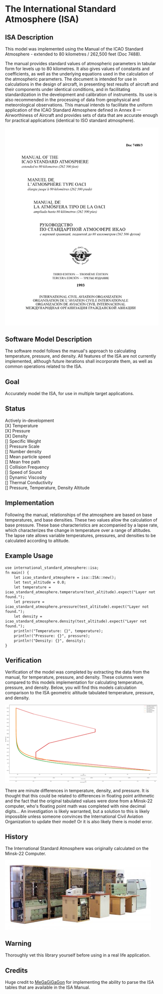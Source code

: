 # The International Standard Atmosphere (ISA)
## ISA Description
This model was implemented using the Manual of the ICAO Standard Atmosphere - extended to 80 kilometres / 262,500 feet (Doc 7488). 

The manual provides standard values of atmospheric parameters in tabular form for levels up to 80 kilometres. It also gives values of constants and coefficients, as well as the underlying equations used in the calculation of the atmospheric parameters. The document is intended for use in calculations in the design of aircraft, in presenting test results of aircraft and their components under identical conditions, and in facilitating standardization in the development and calibration of instruments. Its use is also recommended in the processing of data from geophysical and meteorological observations. This manual intends to facilitate the uniform application of the ICAO Standard Atmosphere defined in Annex 8 — Airworthiness of Aircraft and provides sets of data that are accurate enough for practical applications (identical to ISO standard atmosphere).

[![The Manual](docs/images/icao_doc_7488-3_q_cover_magento__2.webp)](https://store.icao.int/en/manual-of-the-icao-standard-atmosphere-extended-to-80-kilometres-262500-feet-doc-7488)

## Software Model Description
The software model follows the manual's approach to calculating temperature, pressure, and density. All features of the ISA are not currently implemented, although future iterations shall incorporate them, as well as common operations related to the ISA.

## Goal
Accurately model the ISA, for use in multiple target applications.

## Status
Actively in-development\
[X] Temperature\
[X] Pressure\
[X] Density\
[] Specific Weight\
[] Pressure Scale\
[] Number density\
[] Mean particle speed\
[] Mean free path\
[] Collision Frequency\
[] Speed of Sound\
[] Dynamic Viscosity\
[] Thermal Conductivity\
[] Pressure, Temperature, Density Altitude

## Implementation
Following the manual, relationships of the atmosphere are based on base temperatures, and base densities. These two values allow the calculation of base pressure. These base characteristics are accompanied by a lapse rate, which characterizes the change in temperature over a range of altitudes. The lapse rate allows variable temperatures, pressures, and densities to be calculated according to altitude.

## Example Usage
```
use international_standard_atmosphere::isa;
fn main() {
    let icao_standard_atmosphere = isa::ISA::new();
    let test_altitude = 0.0;
    let temperature = icao_standard_atmosphere.temperature(test_altitude).expect("Layer not found.");
    let pressure = icao_standard_atmosphere.pressure(test_altitude).expect("Layer not found.");
    let density = icao_standard_atmosphere.density(test_altitude).expect("Layer not found.");
    println!("Temperature: {}", temperature);
    println!("Pressure: {}", pressure);
    println!("Density: {}", density);
}
```

## Verification
Verification of the model was completed by extracting the data from the manual, for temperature, pressure, and density. These columns were compared to this models implementation for calculating temperature, pressure, and density. Below, you will find this models calculation comparison to the ISA geometric altitude tabulated temperature, pressure, and density.  

<img src="docs/images/ISA_Analysis.png" alt="ISA Comparison" width="500"/>

There are minute differences in temperature, density, and pressure. It is thought that this could be related to differences in floating point arithmetic and the fact that the original tabulated values were done from a Minsk-22 computer, who's floating point math was completed with nine decimal digits... An investigation is likely warranted, but a solution to this is likely impossible unless someone convinces the International Civil Aviation Organization to update their model! Or it is also likely there is model error.

## History
The International Standard Atmosphere was originally calculated on the Minsk-22 Computer. 

[![Minsk-22](docs/images/minsk-22.bmp)](https://ajovomultja.hu/minsk-22?language=en)

## Warning
Thoroughly vet this library yourself before using in a real life application.

## Credits
Huge credit to [MeGaGiGaGon](https://github.com/MeGaGiGaGon) for implementing the ability to parse the ISA tables that are available in the ISA Manual.
